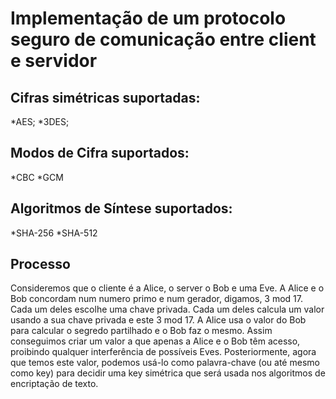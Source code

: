 # Implementação de um protocolo seguro de comunicação entre client e servidor

## Cifras simétricas suportadas:
*AES;
*3DES;

## Modos de Cifra suportados:
*CBC
*GCM

## Algoritmos de Síntese suportados:
*SHA-256
*SHA-512

## Processo
Consideremos que o cliente é a Alice, o server o Bob e uma Eve. A Alice e o Bob concordam num numero primo e num gerador, digamos, 3 mod 17. Cada um deles escolhe uma chave privada. Cada um deles calcula um valor usando a sua chave privada e este 3 mod 17. A Alice usa o valor do Bob para calcular o segredo partilhado e o Bob faz o mesmo. Assim conseguimos criar um valor a que apenas a Alice e o Bob têm acesso, proibindo qualquer interferência de possíveis Eves. Posteriormente, agora que temos este valor, podemos usá-lo como palavra-chave (ou até mesmo como key) para decidir uma key simétrica que será usada nos algoritmos de encriptação de texto.